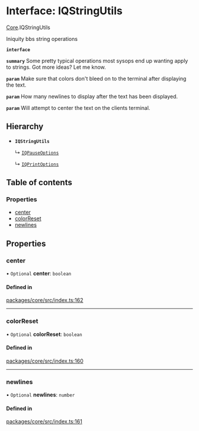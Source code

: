# Interface: IQStringUtils

[Core](../modules/Core.md).IQStringUtils

Iniquity bbs string operations

**`interface`**

**`summary`** Some pretty typical operations most sysops end up wanting apply to strings. Got more ideas? Let me know.

**`param`** Make sure that colors don't bleed on to the terminal after displaying the text.

**`param`** How many newlines to display after the text has been displayed.

**`param`** Will attempt to center the text on the clients terminal.

## Hierarchy

- **`IQStringUtils`**

  ↳ [`IQPauseOptions`](Core.IQPauseOptions.md)

  ↳ [`IQPrintOptions`](Core.IQPrintOptions.md)

## Table of contents

### Properties

- [center](Core.IQStringUtils.md#center)
- [colorReset](Core.IQStringUtils.md#colorreset)
- [newlines](Core.IQStringUtils.md#newlines)

## Properties

### center

• `Optional` **center**: `boolean`

#### Defined in

[packages/core/src/index.ts:162](https://github.com/iniquitybbs/iniquity/blob/29195b9/packages/core/src/index.ts#L162)

___

### colorReset

• `Optional` **colorReset**: `boolean`

#### Defined in

[packages/core/src/index.ts:160](https://github.com/iniquitybbs/iniquity/blob/29195b9/packages/core/src/index.ts#L160)

___

### newlines

• `Optional` **newlines**: `number`

#### Defined in

[packages/core/src/index.ts:161](https://github.com/iniquitybbs/iniquity/blob/29195b9/packages/core/src/index.ts#L161)

